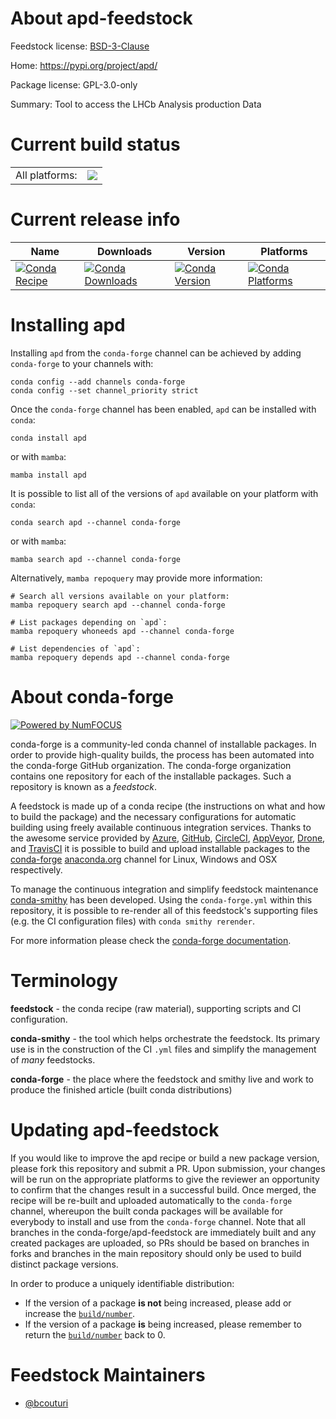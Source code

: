 About apd-feedstock
===================

Feedstock license: [BSD-3-Clause](https://github.com/conda-forge/apd-feedstock/blob/main/LICENSE.txt)

Home: https://pypi.org/project/apd/

Package license: GPL-3.0-only

Summary: Tool to access the LHCb Analysis production Data

Current build status
====================


<table><tr><td>All platforms:</td>
    <td>
      <a href="https://dev.azure.com/conda-forge/feedstock-builds/_build/latest?definitionId=13943&branchName=main">
        <img src="https://dev.azure.com/conda-forge/feedstock-builds/_apis/build/status/apd-feedstock?branchName=main">
      </a>
    </td>
  </tr>
</table>

Current release info
====================

| Name | Downloads | Version | Platforms |
| --- | --- | --- | --- |
| [![Conda Recipe](https://img.shields.io/badge/recipe-apd-green.svg)](https://anaconda.org/conda-forge/apd) | [![Conda Downloads](https://img.shields.io/conda/dn/conda-forge/apd.svg)](https://anaconda.org/conda-forge/apd) | [![Conda Version](https://img.shields.io/conda/vn/conda-forge/apd.svg)](https://anaconda.org/conda-forge/apd) | [![Conda Platforms](https://img.shields.io/conda/pn/conda-forge/apd.svg)](https://anaconda.org/conda-forge/apd) |

Installing apd
==============

Installing `apd` from the `conda-forge` channel can be achieved by adding `conda-forge` to your channels with:

```
conda config --add channels conda-forge
conda config --set channel_priority strict
```

Once the `conda-forge` channel has been enabled, `apd` can be installed with `conda`:

```
conda install apd
```

or with `mamba`:

```
mamba install apd
```

It is possible to list all of the versions of `apd` available on your platform with `conda`:

```
conda search apd --channel conda-forge
```

or with `mamba`:

```
mamba search apd --channel conda-forge
```

Alternatively, `mamba repoquery` may provide more information:

```
# Search all versions available on your platform:
mamba repoquery search apd --channel conda-forge

# List packages depending on `apd`:
mamba repoquery whoneeds apd --channel conda-forge

# List dependencies of `apd`:
mamba repoquery depends apd --channel conda-forge
```


About conda-forge
=================

[![Powered by
NumFOCUS](https://img.shields.io/badge/powered%20by-NumFOCUS-orange.svg?style=flat&colorA=E1523D&colorB=007D8A)](https://numfocus.org)

conda-forge is a community-led conda channel of installable packages.
In order to provide high-quality builds, the process has been automated into the
conda-forge GitHub organization. The conda-forge organization contains one repository
for each of the installable packages. Such a repository is known as a *feedstock*.

A feedstock is made up of a conda recipe (the instructions on what and how to build
the package) and the necessary configurations for automatic building using freely
available continuous integration services. Thanks to the awesome service provided by
[Azure](https://azure.microsoft.com/en-us/services/devops/), [GitHub](https://github.com/),
[CircleCI](https://circleci.com/), [AppVeyor](https://www.appveyor.com/),
[Drone](https://cloud.drone.io/welcome), and [TravisCI](https://travis-ci.com/)
it is possible to build and upload installable packages to the
[conda-forge](https://anaconda.org/conda-forge) [anaconda.org](https://anaconda.org/)
channel for Linux, Windows and OSX respectively.

To manage the continuous integration and simplify feedstock maintenance
[conda-smithy](https://github.com/conda-forge/conda-smithy) has been developed.
Using the ``conda-forge.yml`` within this repository, it is possible to re-render all of
this feedstock's supporting files (e.g. the CI configuration files) with ``conda smithy rerender``.

For more information please check the [conda-forge documentation](https://conda-forge.org/docs/).

Terminology
===========

**feedstock** - the conda recipe (raw material), supporting scripts and CI configuration.

**conda-smithy** - the tool which helps orchestrate the feedstock.
                   Its primary use is in the construction of the CI ``.yml`` files
                   and simplify the management of *many* feedstocks.

**conda-forge** - the place where the feedstock and smithy live and work to
                  produce the finished article (built conda distributions)


Updating apd-feedstock
======================

If you would like to improve the apd recipe or build a new
package version, please fork this repository and submit a PR. Upon submission,
your changes will be run on the appropriate platforms to give the reviewer an
opportunity to confirm that the changes result in a successful build. Once
merged, the recipe will be re-built and uploaded automatically to the
`conda-forge` channel, whereupon the built conda packages will be available for
everybody to install and use from the `conda-forge` channel.
Note that all branches in the conda-forge/apd-feedstock are
immediately built and any created packages are uploaded, so PRs should be based
on branches in forks and branches in the main repository should only be used to
build distinct package versions.

In order to produce a uniquely identifiable distribution:
 * If the version of a package **is not** being increased, please add or increase
   the [``build/number``](https://docs.conda.io/projects/conda-build/en/latest/resources/define-metadata.html#build-number-and-string).
 * If the version of a package **is** being increased, please remember to return
   the [``build/number``](https://docs.conda.io/projects/conda-build/en/latest/resources/define-metadata.html#build-number-and-string)
   back to 0.

Feedstock Maintainers
=====================

* [@bcouturi](https://github.com/bcouturi/)

